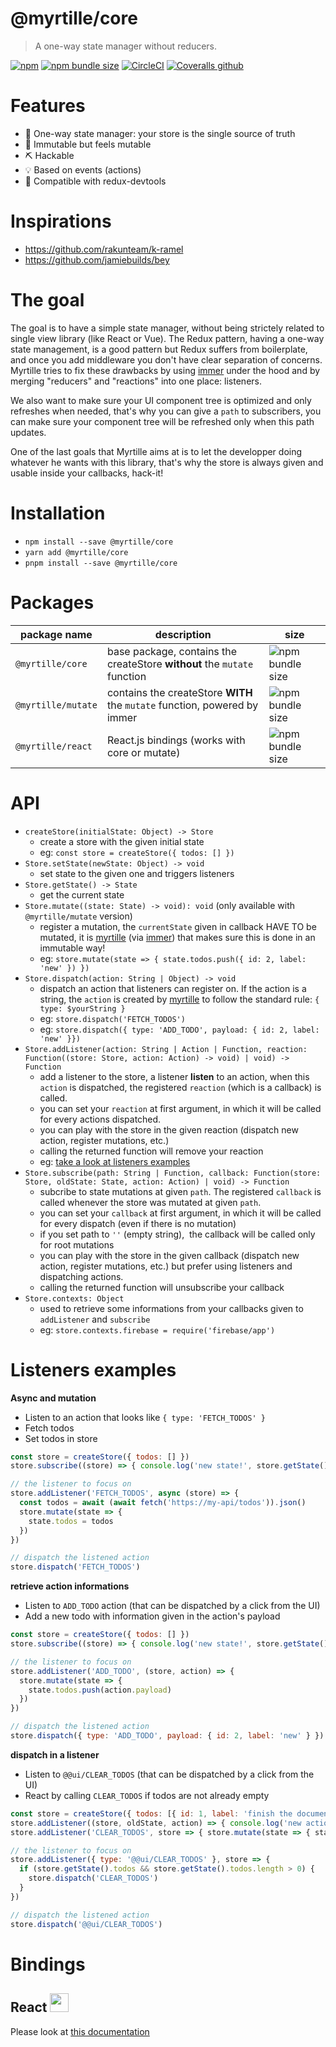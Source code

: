 # @myrtille/core
> A one-way state manager without reducers.

[![npm](https://img.shields.io/npm/v/@myrtille/core.svg)](https://www.npmjs.com/package/@myrtille/core) [![npm bundle size](https://img.shields.io/bundlephobia/minzip/@myrtille/core.svg)](https://bundlephobia.com/result?p=@myrtille/core@latest) [![CircleCI](https://img.shields.io/circleci/build/github/fabienjuif/myrtille.svg)](https://app.circleci.com/pipelines/github/fabienjuif/myrtille?branch=master) [![Coveralls github](https://img.shields.io/coveralls/github/fabienjuif/myrtille.svg)](https://coveralls.io/github/fabienjuif/myrtille)

# Features
- 🔄 One-way state manager: your store is the single source of truth
- 💎 Immutable but feels mutable
- ⛏️ Hackable
- 💡 Based on events (actions)
- 📖 Compatible with redux-devtools

# Inspirations
 - https://github.com/rakunteam/k-ramel
 - https://github.com/jamiebuilds/bey

# The goal
The goal is to have a simple state manager, without being strictely related to single view library (like React or Vue).
The Redux pattern, having a one-way state management, is a good pattern but Redux suffers from boilerplate, and once you add middleware you don't have clear separation of concerns.
Myrtille tries to fix these drawbacks by using [immer](https://github.com/immerjs/immer) under the hood and by merging "reducers" and "reactions" into one place: listeners.

We also want to make sure your UI component tree is optimized and only refreshes when needed, that's why you can give a `path` to subscribers, you can make sure your component tree will be refreshed only when this path updates.

One of the last goals that Myrtille aims at is to let the developper doing whatever he wants with this library, that's why the store is always given and usable inside your callbacks, hack-it!

# Installation
- `npm install --save @myrtille/core`
- `yarn add @myrtille/core`
- `pnpm install --save @myrtille/core`

# Packages

| package name | description | size |
|--|--|--|
| `@myrtille/core` | base package, contains the createStore **without** the `mutate` function | ![npm bundle size](https://img.shields.io/bundlephobia/minzip/@myrtille/core.svg) | 
| `@myrtille/mutate` | contains the createStore **WITH** the `mutate` function, powered by immer | ![npm bundle size](https://img.shields.io/bundlephobia/minzip/@myrtille/mutate.svg) | 
| `@myrtille/react` | React.js bindings (works with core or mutate) | ![npm bundle size](https://img.shields.io/bundlephobia/minzip/@myrtille/react.svg) | 

# API
- `createStore(initialState: Object) -> Store`
  * create a store with the given initial state
  * eg: `const store = createStore({ todos: [] })`
- `Store.setState(newState: Object) -> void`
  * set state to the given one and triggers listeners
- `Store.getState() -> State`
  * get the current state
- `Store.mutate((state: State) -> void): void` (only available with `@myrtille/mutate` version)
  * register a mutation, the `currentState` given in callback HAVE TO be mutated, it is [myrtille](https://github.com/fabienjuif/myrtille) (via [immer](https://github.com/immerjs/immer)) that makes sure this is done in an immutable way!
  * eg: `store.mutate(state => { state.todos.push({ id: 2, label: 'new' }) })`
- `Store.dispatch(action: String | Object) -> void`
  * dispatch an action that listeners can register on. If the action is a string, the `action` is created by [myrtille](https://github.com/fabienjuif/myrtille) to follow the standard rule: `{ type: $yourString }`
  * eg: `store.dispatch('FETCH_TODOS')`
  * eg: `store.dispatch({ type: 'ADD_TODO', payload: { id: 2, label: 'new' }})`
- `Store.addListener(action: String | Action | Function, reaction: Function((store: Store, action: Action) -> void) | void) -> Function`
  * add a listener to the store, a listener **listen** to an action, when this `action` is dispatched, the registered `reaction` (which is a callback) is called.
  * you can set your `reaction` at first argument, in which it will be called for every actions dispatched.
  * you can play with the store in the given reaction (dispatch new action, register mutations, etc.)
  * calling the returned function will remove your reaction
  * eg: [take a look at listeners examples](#listeners-examples)
- `Store.subscribe(path: String | Function, callback: Function(store: Store, oldState: State, action: Action) | void) -> Function`
  * subcribe to state mutations at given `path`. The registered `callback` is called whenever the store was mutated at given `path`.
  * you can set your `callback` at first argument, in which it will be called for every dispatch (even if there is no mutation)
  * if you set path to `''` (empty string),  the callback will be called only for root mutations
  * you can play with the store in the given callback (dispatch new action, register mutations, etc.) but prefer using listeners and dispatching actions.
  * calling the returned function will unsubscribe your callback
- `Store.contexts: Object`
  * used to retrieve some informations from your callbacks given to `addListener` and `subscribe`
  * eg: `store.contexts.firebase = require('firebase/app')`

# Listeners examples
**Async and mutation**
- Listen to an action that looks like `{ type: 'FETCH_TODOS' }`
- Fetch todos
- Set todos in store
```js
const store = createStore({ todos: [] })
store.subscribe((store) => { console.log('new state!', store.getState()) })

// the listener to focus on
store.addListener('FETCH_TODOS', async (store) => {
  const todos = await (await fetch('https://my-api/todos')).json()
  store.mutate(state => {
    state.todos = todos
  })
})

// dispatch the listened action
store.dispatch('FETCH_TODOS')
```

**retrieve action informations**
- Listen to `ADD_TODO` action (that can be dispatched by a click from the UI)
- Add a new todo with information given in the action's payload
```js
const store = createStore({ todos: [] })
store.subscribe((store) => { console.log('new state!', store.getState()) })

// the listener to focus on
store.addListener('ADD_TODO', (store, action) => {
  store.mutate(state => {
    state.todos.push(action.payload)
  })
})

// dispatch the listened action
store.dispatch({ type: 'ADD_TODO', payload: { id: 2, label: 'new' } })
```

**dispatch in a listener**
- Listen to `@@ui/CLEAR_TODOS` (that can be dispatched by a click from the UI)
- React by calling `CLEAR_TODOS` if todos are not already empty
```js
const store = createStore({ todos: [{ id: 1, label: 'finish the documentation' }] })
store.addListener((store, oldState, action) => { console.log('new action is dispatched!', action) })
store.addListener('CLEAR_TODOS', store => { store.mutate(state => { state.todos = [] }) })

// the listener to focus on
store.addListener({ type: '@@ui/CLEAR_TODOS' }, store => {
  if (store.getState().todos && store.getState().todos.length > 0) {
    store.dispatch('CLEAR_TODOS')
  }
})

// dispatch the listened action
store.dispatch('@@ui/CLEAR_TODOS')
```

# Bindings
## React <img width=30 src="https://upload.wikimedia.org/wikipedia/commons/thumb/a/a7/React-icon.svg/640px-React-icon.svg.png" />
Please look at [this documentation](https://github.com/fabienjuif/myrtille/tree/master/packages/react)
